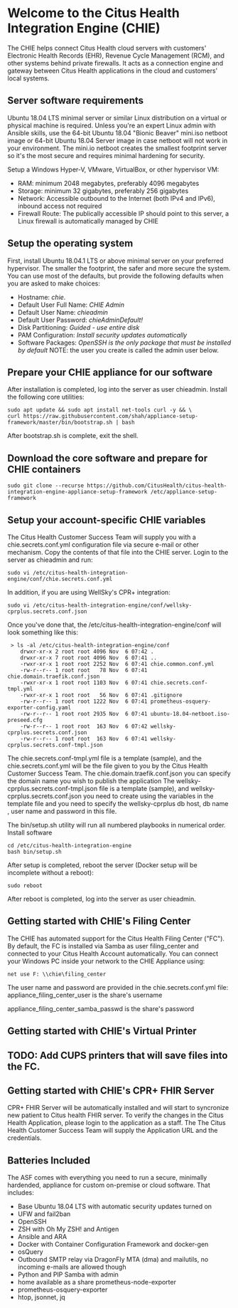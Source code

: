 # Welcome to the Citus Health Integration Engine (CHIE)

The CHIE helps connect Citus Health cloud servers with customers' Electronic Health Records (EHR), Revenue Cycle Management (RCM), and other systems behind private firewalls. It acts as a connection engine and gateway between Citus Health applications in the cloud and customers' local systems.

## Server software requirements

Ubuntu 18.04 LTS minimal server or similar Linux distribution on a virtual or physical machine is required. Unless you're an expert Linux admin with Ansible skills, use the 64-bit Ubuntu 18.04 "Bionic Beaver" mini.iso netboot image or 64-bit Ubuntu 18.04 Server image in case netboot will not work in your environment. The mini.io netboot creates the smallest footprint server so it's the most secure and requires minimal hardening for security.

Setup a Windows Hyper-V, VMware, VirtualBox, or other hypervisor VM:  

 - RAM: minimum 2048 megabytes, preferably 4096 megabytes
 -  Storage:   minimum 32 gigabytes, preferably 256 gigabytes 
 - Network: Accessible  outbound to the Internet (both IPv4 and IPv6), inbound access not required
 - Firewall Route: The publically accessible IP should point to  this server, a Linux firewall is automatically managed by CHIE

## Setup the operating system

First, install Ubuntu 18.04.1 LTS or above minimal server on your preferred hypervisor. The smaller the footprint, the safer and more secure the system. You can use most of the defaults, but provide the following defaults when you are asked to make choices:

 - Hostname: *chie*.
 - Default User Full Name: *CHIE Admin*
 - Default User Name: *chieadmin*
 - Default User Password: *chieAdminDefault!*
 - Disk Partitioning: *Guided - use entire disk*
 - PAM Configuration: *Install security updates automatically*
 - Software Packages: *OpenSSH is the only package that must be installed by default*
NOTE: the user you create is called the admin user below.
## Prepare your CHIE appliance for our software
After installation is completed, log into the server as user chieadmin.
Install the following core utilities:

    sudo apt update && sudo apt install net-tools curl -y && \
    curl https://raw.githubusercontent.com/shah/appliance-setup-framework/master/bin/bootstrap.sh | bash

After bootstrap.sh is complete, exit the shell.

## Download the core software and prepare for CHIE containers

    sudo git clone --recurse https://github.com/CitusHealth/citus-health-integration-engine-appliance-setup-framework /etc/appliance-setup-framework

## Setup your account-specific CHIE variables

The Citus Health Customer Success Team will supply you with a chie.secrets.conf.yml configuration file via secure e-mail or other mechanism. Copy the contents of that file into the CHIE server.
Login to the server as chieadmin and run:

    sudo vi /etc/citus-health-integration-engine/conf/chie.secrets.conf.yml

In addition, if you are using WellSky's CPR+ integration:

    sudo vi /etc/citus-health-integration-engine/conf/wellsky-cprplus.secrets.conf.json
Once you've done that, the /etc/citus-health-integration-engine/conf will look something like this:

     > ls -al /etc/citus-health-integration-engine/conf    
        drwxr-xr-x 2 root root 4096 Nov  6 07:42 .
	    drwxr-xr-x 7 root root 4096 Nov  6 07:41 ..
	    -rwxr-xr-x 1 root root 2252 Nov  6 07:41 chie.common.conf.yml
	    -rw-r--r-- 1 root root   78 Nov  6 07:41 chie.domain.traefik.conf.json
	    -rwxr-xr-x 1 root root 1103 Nov  6 07:41 chie.secrets.conf-tmpl.yml
	    -rwxr-xr-x 1 root root   56 Nov  6 07:41 .gitignore
	    -rw-r--r-- 1 root root 1222 Nov  6 07:41 prometheus-osquery-exporter-config.yaml
	    -rw-r--r-- 1 root root 2935 Nov  6 07:41 ubuntu-18.04-netboot.iso-preseed.cfg
	    -rw-r--r-- 1 root root  163 Nov  6 07:42 wellsky-cprplus.secrets.conf.json
	    -rw-r--r-- 1 root root  163 Nov  6 07:41 wellsky-cprplus.secrets.conf-tmpl.json

The chie.secrets.conf-tmpl.yml file is a template (sample), and the chie.secrets.conf.yml will be the file given to you by the Citus Health Customer Success Team.
The chie.domain.traefik.conf.json you can specify the domain name you wish to publish the application
The wellsky-cprplus.secrets.conf-tmpl.json file is a template (sample), and wellsky-cprplus.secrets.conf.json you need to create using the variables in the template file and you need to specify the wellsky-cprplus db host, db name , user name and password in this file. 

The bin/setup.sh utility will run all numbered playbooks in numerical order.
Install software

    cd /etc/citus-health-integration-engine
    bash bin/setup.sh

After setup is completed, reboot the server (Docker setup will be incomplete without a reboot):

    sudo reboot
After reboot is completed, log into the server as user chieadmin.  

## Getting started with CHIE's Filing Center

The CHIE has automated support for the Citus Health Filing Center ("FC"). By default, the FC is installed via Samba as user filing_center and connected to your Citus Health Account automatically.
You can connect your Windows PC inside your network to the CHIE Appliance using:

    net use F: \\chie\filing_center
The user name and password are provided in the chie.secrets.conf.yml file:
appliance_filing_center_user is the share's username

appliance_filing_center_samba_passwd is the share's password

## Getting started with CHIE's Virtual Printer

## TODO: Add CUPS printers that will save files into the FC.


## Getting started with CHIE's CPR+ FHIR Server
CPR+ FHIR Server will be automatically installed and will start to syncronize new patient to Citus health FHIR server.  To verify the changes in the Citus Health Application, please login to the application as a staff. The The Citus Health Customer Success Team will supply the Application URL and the credentials.

## Batteries Included

The ASF comes with everything you need to run a secure, minimally hardended, appliance for custom on-premise or cloud software. That includes: 
  -  Base Ubuntu 18.04 LTS with automatic security updates turned on
  -  UFW and fail2ban 
  - OpenSSH 
  - ZSH with Oh My ZSH! and Antigen 
  - Ansible and ARA
 -  Docker with Container Configuration Framework and docker-gen 
 -  osQuery
 -  Outbound SMTP relay via DragonFly MTA (dma) and mailutils, no   incoming e-mails are allowed though
 -  Python and PIP Samba with admin
 -  home available as a share prometheus-node-exporter
 -  prometheus-osquery-exporter
 -  htop, jsonnet, jq
